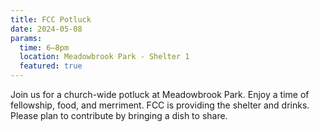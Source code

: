 ```yaml
---
title: FCC Potluck
date: 2024-05-08
params:
  time: 6–8pm
  location: Meadowbrook Park - Shelter 1
  featured: true
---
```

Join us for a church-wide potluck at Meadowbrook Park. Enjoy a time of fellowship, food, and merriment. FCC is providing the shelter and drinks. Please plan to contribute by bringing a dish to share. 

<!--more-->
